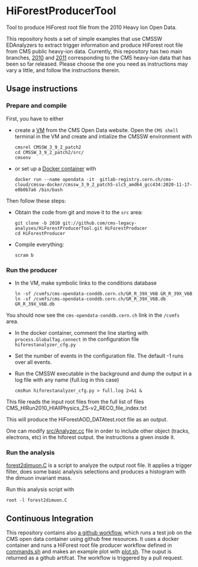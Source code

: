 # HiForestProducerTool
Tool to produce HiForest root file from the 2010 Heavy Ion Open Data.

This repository hosts a set of simple examples that use CMSSW EDAnalyzers to extract trigger information and produce HiForest root file from CMS public heavy-ion data. Currently, this repository has two main branches, [2010](https://github.com/cms-legacydata-analyses/HiForestProducerTool/tree/2010) and [2011](https://github.com/cms-legacydata-analyses/HiForestProducerTool/tree/2011) corresponding to the CMS heavy-ion data that has been so far released.  Please choose the one you need as instructions may vary a little, and follow the instructions therein.

## Usage instructions

### Prepare and compile

First, you have to either
- create a [VM](http://opendata.cern.ch/docs/cms-virtual-machine-2010 "CMS 2010 Virtual Machines: How to install") from the CMS Open Data website. Open the `CMS shell` terminal in the VM and create and intialize the CMSSW environment with 

  ```
  cmsrel CMSSW_3_9_2_patch2
  cd CMSSW_3_9_2_patch2/src/
  cmsenv
  ```
- or set up a [Docker container](http://opendata.cern.ch/docs/cms-guide-docker) with

  ```
  docker run --name opendata -it  gitlab-registry.cern.ch/cms-cloud/cmssw-docker/cmssw_3_9_2_patch5-slc5_amd64_gcc434:2020-11-17-e0b0b7a6 /bin/bash
  ```

Then follow these steps:

- Obtain the code from git and move it to the `src` area:

  ```
  git clone -b 2010 git://github.com/cms-legacy-analyses/HiForestProducerTool.git HiForestProducer
  cd HiForestProducer
  ```

- Compile everything:

  ```
  scram b
  ```
  
### Run the producer

- In the VM, make symbolic links to the conditions database

  ```
  ln -sf /cvmfs/cms-opendata-conddb.cern.ch/GR_R_39X_V6B GR_R_39X_V6B
  ln -sf /cvmfs/cms-opendata-conddb.cern.ch/GR_R_39X_V6B.db GR_R_39X_V6B.db
  ```

You should now see the `cms-opendata-conddb.cern.ch` link in the `/cvmfs` area.

- In the docker container, comment the line starting with  `process.GlobalTag.connect` in the configuration file `hiforestanalyzer_cfg.py`

- Set the number of events in the configuration file. The default -1 runs over all events.

- Run the CMSSW executable in the background and dump the output in a log file with any name (full.log in this case)

  ```
  cmsRun hiforestanalyzer_cfg.py > full.log 2>&1 &
  ```

This file reads the input root files from the full list of files CMS_HIRun2010_HIAllPhysics_ZS-v2_RECO_file_index.txt

This will produce the HiForestAOD_DATAtest.root file as an output.

One can modify [src/Analyzer.cc](src/Analyzer.cc) file in order to include other object (tracks, electrons, etc) in the hiforest output. the instructions a given inside it.


### Run the analysis

[forest2dimuon.C](forest2dimuon.C) is a script to analyze the output root file. It applies a trigger filter, does some basic analysis selections and produces a histogram with the dimuon invariant mass.

Run this analysis script with
```
root -l forest2dimuon.C
```
## Continuous Integration

This repository contains also [a github workflow](.github/workflows/main.yml), which runs a test job on the CMS open data container using github free resources. It uses a docker container and runs a HiForest root file producer workflow defined in [commands.sh](commands.sh) and makes an example plot with [plot.sh](plot.sh). The ouput is returned as a github artifcat. The workflow is triggered by a pull request. 




